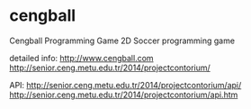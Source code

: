 # cengball
Cengball Programming Game
2D Soccer programming game

detailed info:
http://www.cengball.com
http://senior.ceng.metu.edu.tr/2014/projectcontorium/

API:
http://senior.ceng.metu.edu.tr/2014/projectcontorium/api/
http://senior.ceng.metu.edu.tr/2014/projectcontorium/api.htm

